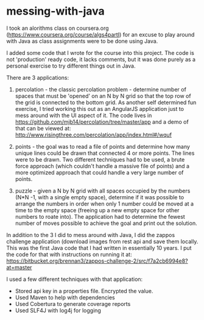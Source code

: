 messing-with-java
=================

I took an alorithms class on coursera.org (https://www.coursera.org/course/algs4partI) for an excuse to play around with Java as class assignments were to be done using Java.

I added some code that I wrote for the course into this project.  The code is not 'production' ready code, it lacks comments, but it was done purely as a personal exercise to try different things out in Java.

There are 3 applications:

1. percolation - the classic percolation problem - determine number of spaces that must be 'opened' on an N by N grid so that the top row of the grid is connected to the bottom grid.  As another self determined fun exercise, I tried working this out as an AngularJS application just to mess around with the UI aspect of it.  The code lives in https://github.com/mjb14/percolation/tree/master/app and a demo of that can be viewed at: http://www.risingthree.com/percolation/app/index.html#/wquf

2. points - the goal was to read a file of points and determine how many unique lines could be drawn that connected 4 or more points.  The lines were to be drawn.  Two different techniques had to be used, a brute force approach (which couldn't handle a massive file of points) and a more optimized approach that could handle a very large number of points.

3. puzzle - given a N by N grid with all spaces occupied by the numbers (N*N -1, with a single empty space), determine if it was possible to arrange the numbers in order when only 1 number could be moved at a time to the empty space (freeing up a new empty space for other numbers to roate into).  The application had to determine the fewest number of moves possible to achieve the goal and print out the solution.

In addition to the 3 I did to mess around with Java, I did the zappos challenge application (download images from rest api and save them locally.  This was the first Java code that I had written in essentially 10 years.  I put the code for that with instructions on running it at: https://bitbucket.org/brennan3/zappos-challenge-2/src/f7a2cb6994e8?at=master

I used a few different techniques with that application: 
- Stored api key in a properties file.  Encrypted the value.
- Used Maven to help with dependencies
- Used Cobertura to generate coverage reports
- Used SLF4J with log4j for logging